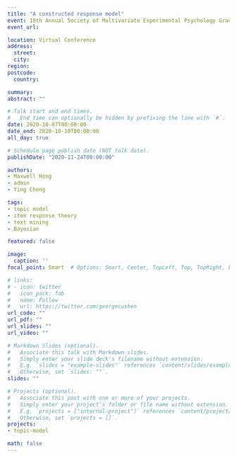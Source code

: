 ```yaml
---
title: "A constructed response model"
event: 18th Annual Society of Multivariate Experimental Psychology Graduate Student Preconference
event_url:

location: Virtual Conference
address:
  street:
  city:
region:
postcode:
  country:

summary:
abstract: ""

# Talk start and end times.
#   End time can optionally be hidden by prefixing the line with `#`.
date: 2020-10-07T00:00:00
date_end: 2020-10-10T00:00:00
all_day: true

# Schedule page publish date (NOT talk date).
publishDate: "2020-11-24T00:00:00"

authors:
- Maxwell Hong
- admin
- Ying Cheng

tags:
- topic model
- item response theory
- text mining
- Bayesian

featured: false

image:
  caption: ''
focal_point: Smart  # Options: Smart, Center, TopLeft, Top, TopRight, Left, Right, BottomLeft, Bottom, BottomRight

# links:
# - icon: twitter
#   icon_pack: fab
#   name: Follow
#   url: https://twitter.com/georgecushen
url_code: ""
url_pdf: ""
url_slides: ""
url_video: ""

# Markdown Slides (optional).
#   Associate this talk with Markdown slides.
#   Simply enter your slide deck's filename without extension.
#   E.g. `slides = "example-slides"` references `content/slides/example-slides.md`.
#   Otherwise, set `slides: ""`.
slides: ""

# Projects (optional).
#   Associate this post with one or more of your projects.
#   Simply enter your project's folder or file name without extension.
#   E.g. `projects = ["internal-project"]` references `content/project/deep-learning/index.md`.
#   Otherwise, set `projects = []`.
projects:
- topic-model

math: false
---
```

